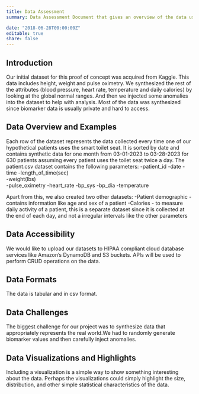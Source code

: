 ```yaml
---
title: Data Assessment
summary: Data Assessment Document that gives an overview of the data used for the project.

date: "2018-06-28T00:00:00Z"
editable: true
share: false
---
```


## Introduction

Our initial dataset for this proof of concept was acquired from Kaggle. This data includes height, weight and pulse oximetry. We synthesized the rest of the attributes (blood pressure, heart rate, temperature and daily calories) by looking at the global normal ranges. And then we injected some anomalies into the dataset to help with analysis. Most of the data was synthesized since biomarker data is usually private and hard to access. 

## Data Overview and Examples

Each row of the dataset represents the data collected every time one of our hypothetical patients uses the smart toilet seat. It is sorted by date and contains synthetic data for one month from 03-01-2023 to 03-28-2023 for 630 patients assuming every patient uses the toilet seat twice a day. The patient.csv dataset contains the following parameters:
-patient_id
-date
-time
-length_of_time(sec)	
-weight(lbs)	
-pulse_oximetry	
-heart_rate	
-bp_sys
-bp_dia	
-temperature

Apart from this, we also created two other datasets: 
-Patient demographic - contains information like age and sex of a patient
-Calories - to measure daily activity of a patient, this is a separate  dataset since it is collected at the end of each day, and not a irregular intervals like the other parameters


## Data Accessibility

We would like to upload our datasets to HIPAA compliant cloud database services like Amazon’s DynamoDB and S3 buckets. APIs will be used to perform CRUD operations on the data.

## Data Formats

The data is tabular and in csv format.

## Data Challenges

The biggest challenge for our project was to synthesize data that appropriately represents the real world.We had to randomly generate biomarker values and then carefully inject anomalies.

## Data Visualizations and Highlights

Including a visualization is a simple way to show something interesting about the data.  Perhaps the visualizations could simply highlight the size, distribution, and other simple statistical characteristics of the data.

